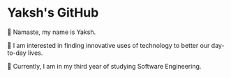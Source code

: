 # Yaksh's GitHub

👋 Namaste, my name is Yaksh.

👀 I am interested in finding innovative uses of technology to better our day-to-day lives.

🌱 Currently, I am in my third year of studying Software Engineering.

